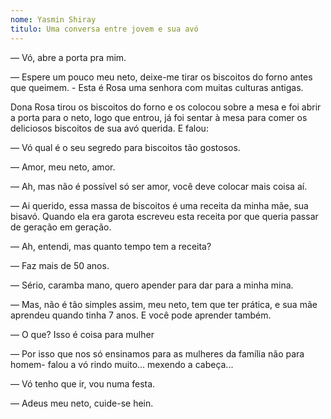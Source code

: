 ```yaml
---
nome: Yasmin Shiray
titulo: Uma conversa entre jovem e sua avó
---
```


— Vó, abre a porta pra mim.

— Espere um pouco meu neto, deixe-me tirar os biscoitos do forno antes que queimem. - Esta é Rosa uma senhora com muitas culturas antigas.

Dona Rosa tirou os biscoitos do forno e os colocou sobre a mesa e foi abrir a porta para o neto, logo que entrou, já foi sentar à mesa para comer os deliciosos biscoitos de sua avó querida. E falou:

— Vó qual é o seu segredo para biscoitos tão gostosos.

— Amor, meu neto, amor.

— Ah, mas não é possível só ser amor, você deve colocar mais coisa aí.

— Ai querido, essa massa de biscoitos é uma receita da minha mãe, sua bisavó. Quando ela era garota escreveu esta receita por que queria passar de geração em geração.

— Ah, entendi,  mas quanto tempo tem a receita?

—  Faz mais de 50 anos.

— Sério, caramba mano, quero apender para dar para a minha mina.

— Mas, não é tão simples assim, meu neto, tem que ter prática, e sua mãe aprendeu quando tinha 7 anos. E você pode aprender também.

— O que? Isso é coisa para mulher 

— Por isso que nos só ensinamos para as mulheres da família não para homem- falou a vó rindo muito... mexendo a cabeça...

— Vó tenho que ir, vou numa festa.

— Adeus meu neto, cuide-se hein.


